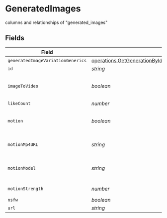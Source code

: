 # GeneratedImages

columns and relationships of "generated_images"


## Fields

| Field                                                                                                                                             | Type                                                                                                                                              | Required                                                                                                                                          | Description                                                                                                                                       |
| ------------------------------------------------------------------------------------------------------------------------------------------------- | ------------------------------------------------------------------------------------------------------------------------------------------------- | ------------------------------------------------------------------------------------------------------------------------------------------------- | ------------------------------------------------------------------------------------------------------------------------------------------------- |
| `generatedImageVariationGenerics`                                                                                                                 | [operations.GetGenerationByIdGeneratedImageVariationGeneric](../../../sdk/models/operations/getgenerationbyidgeneratedimagevariationgeneric.md)[] | :heavy_minus_sign:                                                                                                                                | N/A                                                                                                                                               |
| `id`                                                                                                                                              | *string*                                                                                                                                          | :heavy_minus_sign:                                                                                                                                | N/A                                                                                                                                               |
| `imageToVideo`                                                                                                                                    | *boolean*                                                                                                                                         | :heavy_minus_sign:                                                                                                                                | If it is an image to video generation.                                                                                                            |
| `likeCount`                                                                                                                                       | *number*                                                                                                                                          | :heavy_minus_sign:                                                                                                                                | N/A                                                                                                                                               |
| `motion`                                                                                                                                          | *boolean*                                                                                                                                         | :heavy_minus_sign:                                                                                                                                | If generation is of motion type.                                                                                                                  |
| `motionMp4URL`                                                                                                                                    | *string*                                                                                                                                          | :heavy_minus_sign:                                                                                                                                | The URL of the motion MP4.                                                                                                                        |
| `motionModel`                                                                                                                                     | *string*                                                                                                                                          | :heavy_minus_sign:                                                                                                                                | The name of the motion model.                                                                                                                     |
| `motionStrength`                                                                                                                                  | *number*                                                                                                                                          | :heavy_minus_sign:                                                                                                                                | The motion strength.                                                                                                                              |
| `nsfw`                                                                                                                                            | *boolean*                                                                                                                                         | :heavy_minus_sign:                                                                                                                                | N/A                                                                                                                                               |
| `url`                                                                                                                                             | *string*                                                                                                                                          | :heavy_minus_sign:                                                                                                                                | N/A                                                                                                                                               |